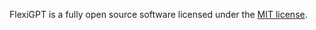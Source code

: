 FlexiGPT is a fully open source software licensed under the [MIT license](https://github.com/flexigpt/vscode-extension/blob/main/LICENSE).
